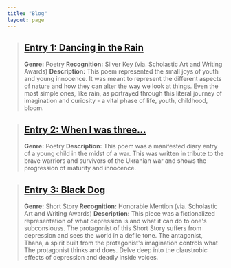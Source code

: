 ```yaml
---
title: "Blog"
layout: page
---
```


> ## [Entry 1: Dancing in the Rain](https://docs.google.com/document/d/1dAy39OlZP6Z1NvrfISF3iAFGJyhkW745IGB4Ju_s3Yg/edit?usp=sharing)
 > **Genre:** Poetry
 > **Recognition:** Silver Key (via. Scholastic Art and Writing Awards)
 > **Description:** This poem represented the small joys of youth and young innocence. It was meant to represent 
 the different aspects of nature and how they can alter the way we look at things. Even the most simple ones, 
 like rain, as portrayed through this literal journey of imagination and curiosity - a vital phase of life, 
 youth, childhood, bloom.
 
> ## [Entry 2: When I was three...](https://docs.google.com/document/d/1kB9hIo8JaUf8Cg1E7ci835OozsDzhEKlfLzFhvpCE7M/edit?usp=sharing)
> **Genre:** Poetry
> **Description:** This poem was a manifested diary entry of a young child in the midst of a war. This was written in tribute to the brave warriors and survivors of the Ukranian war and shows the progression of maturity and innocence. 

> ## [Entry 3: Black Dog](https://docs.google.com/document/d/117zrrXN71R3nkVXNyQ4HtNN7GGXhV2vlcgDSdfolaA8/edit?usp=sharing)
> **Genre:** Short Story
> **Recognition:** Honorable Mention (via. Scholastic Art and Writing Awards)
> **Description:** This piece was a fictionalized representation of what depression is and what it can do to one's subconsiouss. The protagonist of this Short Story suffers from depression and sees the world in a defile tone. The antagonist, Thana, a spirit built from the protagonist's imagination controls what The protagonist thinks and does. Delve deep into the claustrobic effects of depression and deadly inside voices.


